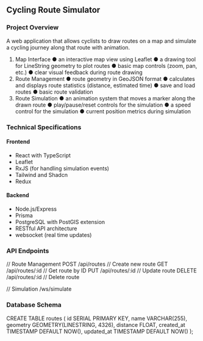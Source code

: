 ## Cycling Route Simulator

### Project Overview
A web application that allows cyclists to draw routes on a map and simulate a cycling journey along that route with animation.

1. Map Interface
● an interactive map view using Leaflet
● a drawing tool for LineString geometry to plot routes
● basic map controls (zoom, pan, etc.)
● clear visual feedback during route drawing
2. Route Management
● route geometry in GeoJSON format
● calculates and displays route statistics (distance, estimated time)
● save and load routes
● basic route validation
3. Route Simulation
● an animation system that moves a marker along the drawn route
● play/pause/reset controls for the simulation
● a speed control for the simulation
● current position metrics during simulation

### Technical Specifications
#### Frontend
- React with TypeScript
- Leaflet
- RxJS (for handling simulation events)
- Tailwind and Shadcn
- Redux

#### Backend
- Node.js/Express
- Prisma
- PostgreSQL with PostGIS extension
- RESTful API architecture
- websocket (real time updates)

### API Endpoints

// Route Management
POST /api/routes // Create new route
GET /api/routes/:id // Get route by ID
PUT /api/routes/:id // Update route
DELETE /api/routes/:id // Delete route

// Simulation
/ws/simulate

### Database Schema

CREATE TABLE routes (
id SERIAL PRIMARY KEY,
name VARCHAR(255),
geometry GEOMETRY(LINESTRING, 4326),
distance FLOAT,
created_at TIMESTAMP DEFAULT NOW(),
updated_at TIMESTAMP DEFAULT NOW()
);
